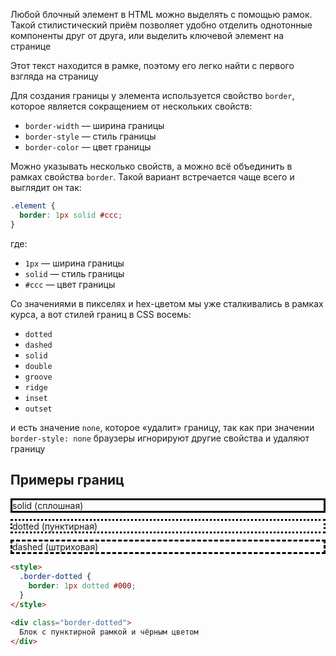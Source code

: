 
Любой блочный элемент в HTML можно выделять с помощью рамок. Такой стилистический приём позволяет удобно отделить однотонные компоненты друг от друга, или выделить ключевой элемент на странице

<div class="hexlet-basics-example my-3">
  <p class="m-0">Этот текст находится в рамке, поэтому его легко найти с первого взгляда на страницу</p>
</div>

Для создания границы у элемента используется свойство `border`, которое является сокращением от нескольких свойств:

* `border-width` — ширина границы
* `border-style` — стиль границы
* `border-color` — цвет границы

Можно указывать несколько свойств, а можно всё объединить в рамках свойства `border`. Такой вариант встречается чаще всего и выглядит он так:

```css
.element {
  border: 1px solid #ccc;
}
```

где:

* `1px` — ширина границы
* `solid` — стиль границы
* `#ccc` — цвет границы

Со значениями в пикселях и hex-цветом мы уже сталкивались в рамках курса, а вот стилей границ в CSS восемь:

* `dotted`
* `dashed`
* `solid`
* `double`
* `groove`
* `ridge`
* `inset`
* `outset`

и есть значение `none`, которое «удалит» границу, так как при значении `border-style: none` браузеры игнорируют другие свойства и удаляют границу

## Примеры границ

<div style="border: 3px solid #000; margin-bottom: 10px;" class="p-2">
  solid (сплошная)
</div>
<div style="border: 3px dotted #000; margin-bottom: 10px;" class="p-2">
  dotted (пунктирная)
</div>
<div style="border: 3px dashed #000; margin-bottom: 10px;" class="p-2">
  dashed (штриховая)
</div>

```html
<style>
  .border-dotted {
    border: 1px dotted #000;
  }
</style>

<div class="border-dotted">
  Блок с пунктирной рамкой и чёрным цветом
</div>
```
